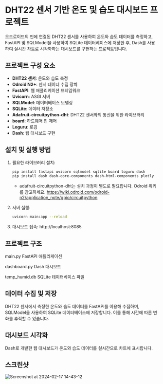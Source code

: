 # DHT22 센서 기반 온도 및 습도 대시보드 프로젝트

오드로이드의 핀에 연결된 DHT22 센서를 사용하여 온도와 습도 데이터를 측정하고, FastAPI 및 SQLModel을 사용하여 SQLite 데이터베이스에 저장한 후, Dash를 사용하여 실시간 차트로 시각화하는 대시보드를 구현하는 프로젝트입니다.

## 프로젝트 구성 요소

- **DHT22 센서**: 온도와 습도 측정
- **Odroid N2+**: 센서 데이터 수집 장치
- **FastAPI**: 웹 애플리케이션 프레임워크
- **Uvicorn**: ASGI 서버
- **SQLModel**: 데이터베이스 모델링
- **SQLite**: 데이터 저장소
- **Adafruit-circuitpython-dht**: DHT22 센서와의 통신을 위한 라이브러리
- **board**: 하드웨어 핀 제어
- **Loguru**: 로깅
- **Dash**: 웹 대시보드 구현

## 설치 및 실행 방법

1. 필요한 라이브러리 설치:
    ```bash
    pip install fastapi uvicorn sqlmodel sqlite board loguru dash
    pip install dash dash-core-components dash-html-components plotly
    ```
    * adafruit-circuitpython-dht는 설치 과정이 별도로 필요합니다. Odroid 위키를 참고하세요. https://wiki.odroid.com/odroid-n2/application_note/gpio/circuitpython

2. 서버 실행:
    ```bash
    uvicorn main:app --reload
    ```

3. 대시보드 접속:
    http://localhost:8085
   
## 프로젝트 구조

main.py 
FastAPI 애플리케이션

dashboard.py 
Dash 대시보드

temp_humid.db 
SQLite 데이터베이스 파일

## 데이터 수집 및 저장

DHT22 센서에서 측정한 온도와 습도 데이터를 FastAPI를 이용해 수집하며, SQLModel을 사용하여 SQLite 데이터베이스에 저장합니다. 이를 통해 시간에 따른 변화를 추적할 수 있습니다.

## 대시보드 시각화

Dash로 개발한 웹 대시보드가 온도와 습도 데이터를 실시간으로 차트에 표시합니다.

## 스크린샷

![Screenshot at 2024-02-17 14-43-12](https://github.com/ksm463/odroid_dashboard/assets/113885176/a62728e2-f4e8-4439-ab0f-f9968184cacb)


